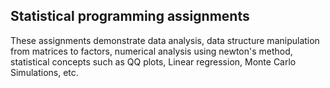 ## Statistical programming assignments 

These assignments demonstrate data analysis, data structure manipulation from matrices to factors, numerical analysis using newton's method, statistical concepts such as QQ plots, Linear regression, Monte Carlo Simulations, etc.
